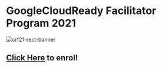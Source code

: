 # GoogleCloudReady Facilitator Program 2021

![crf21-rect-banner](https://user-images.githubusercontent.com/39642060/113485580-eb301180-94cb-11eb-9041-5517d41ee882.png)

## [Click Here](https://bit.ly/crf21-enrol) to enrol!
